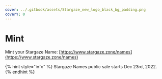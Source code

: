 ```yaml
---
cover: ../.gitbook/assets/Stargaze_new_logo_black_bg_padding.png
coverY: 0
---
```


# Mint

Mint your Stargaze Name: [https://www.stargaze.zone/names](https://www.stargaze.zone/names)

{% hint style="info" %}
Stargaze Names public sale starts Dec 23rd, 2022.
{% endhint %}

